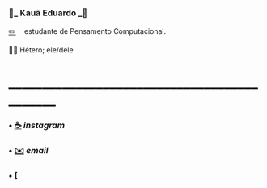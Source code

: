 ###  :purple_heart:_ **Kauã Eduardo** _:purple_heart:
[:pencil2:](https://www.google.com/search?q=pensamento+computacional&oq=pensamento+computacional&aqs=chrome..69i57.4363j0j1&sourceid=chrome&ie=UTF-8) ㅤestudante de Pensamento Computacional.

:rainbow_flag: Hétero; ele/dele
# **____________________________________________**

### • [:coffee:](https://www.instagram.com/okadu.silva/)   *instagram* 
### • [	:envelope:](https://mail.google.com/mail/u/0/?tab=wm#inbox)  *email*
### • [

